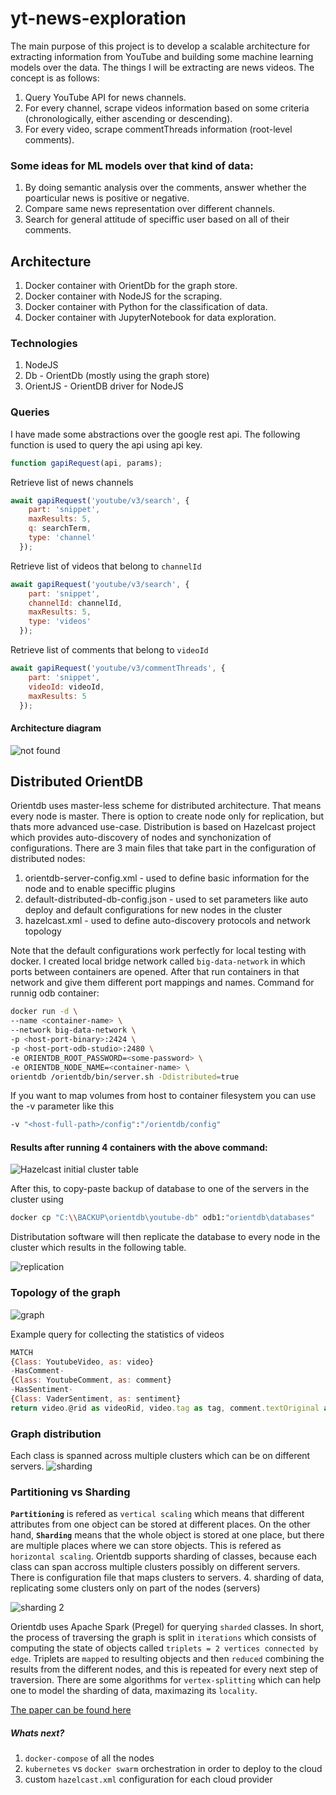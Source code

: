 # yt-news-exploration
The main purpose of this project is to develop a scalable architecture for extracting information from YouTube and building some machine learning models over the data. The things I will be extracting are news videos. The concept is as follows:
1. Query YouTube API for news channels.
2. For every channel, scrape videos information based on some criteria (chronologically, either ascending or descending).
3. For every video, scrape commentThreads information (root-level comments).

### Some ideas for ML models over that kind of data:
1. By doing semantic analysis over the comments, answer whether the poarticular news is positive or negative.
2. Compare same news representation over different channels.
3. Search for general attitude of speciffic user based on all of their comments.

## Architecture
1. Docker container with OrientDb for the graph store.
2. Docker container with NodeJS for the scraping.
3. Docker container with Python for the classification of data.
4. Docker container with JupyterNotebook for data exploration.

### Technologies
1. NodeJS
2. Db - OrientDb (mostly using the graph store)
3. OrientJS - OrientDB driver for NodeJS

### Queries
I have made some abstractions over the google rest api. The following function is used to query the api using api key.

```javascript
function gapiRequest(api, params);
```

Retrieve list of news channels
```javascript
await gapiRequest('youtube/v3/search', {
    part: 'snippet',
    maxResults: 5,
    q: searchTerm,
    type: 'channel'
  });
```

Retrieve list of videos that belong to `channelId`
```javascript
await gapiRequest('youtube/v3/search', {
    part: 'snippet',
    channelId: channelId,
    maxResults: 5,
    type: 'videos'
  });
```

Retrieve list of comments that belong to `videoId`
```javascript
await gapiRequest('youtube/v3/commentThreads', {
    part: 'snippet',
    videoId: videoId,
    maxResults: 5
  });
```

#### Architecture diagram
![not found ](Big-Data-Project-Architecture.png)

## Distributed OrientDB
Orientdb uses master-less scheme for distributed architecture. That means every node is master. There is option to create node only for replication, but thats more advanced use-case. Distribution is based on Hazelcast project which provides auto-discovery of nodes and synchonization of configurations. There are 3 main files that take part in the configuration of distributed nodes:
  1. orientdb-server-config.xml - used to define basic information for the node and to enable speciffic plugins
  2. default-distributed-db-config.json - used to set parameters like auto deploy and default configurations for new nodes in the cluster
  3. hazelcast.xml - used to define auto-discovery protocols and network topology

Note that the default configurations work perfectly for local testing with docker. I created local bridge network called `big-data-network` in which ports between containers are opened. After that run containers in that network and give them different port mappings and names. Command for runnig odb container:
```Bash
docker run -d \ 
--name <container-name> \ 
--network big-data-network \ 
-p <host-port-binary>:2424 \ 
-p <host-port-odb-studio>:2480 \ 
-e ORIENTDB_ROOT_PASSWORD=<some-password> \ 
-e ORIENTDB_NODE_NAME=<container-name> \ 
orientdb /orientdb/bin/server.sh -Ddistributed=true
```

If you want to map volumes from host to container filesystem you can use the -v parameter like this
```Bash
-v "<host-full-path>/config":"/orientdb/config"
```

#### Results after running 4 containers with the above command:
![Hazelcast initial cluster table](assets/initial_odb1_distributed.png)

After this, to copy-paste backup of database to one of the servers in the cluster using 
```BASH
docker cp "C:\\BACKUP\orientdb\youtube-db" odb1:"orientdb\databases"
``` 
Distributation software will then replicate the database to every node in the cluster which results in the following table.

![replication](assets/replication.png)

### Topology of the graph
![graph](assets/graph.png)

Example query for collecting the statistics of videos
```javascript
MATCH 
{Class: YoutubeVideo, as: video}
-HasComment-
{Class: YoutubeComment, as: comment}
-HasSentiment-
{Class: VaderSentiment, as: sentiment}
return video.@rid as videoRid, video.tag as tag, comment.textOriginal as text, comment.likeCount as likes, sentiment.compound as sentiment
```

### Graph distribution
Each class is spanned across multiple clusters which can be on different servers. 
![sharding](assets/sharding.png)

### Partitioning vs Sharding
<b>`Partitioning`</b> is refered as `vertical scaling` which means that different attributes from one object can be stored at different places. On the other hand, <b>`Sharding`</b> means that the whole object is stored at one place, but there are multiple places where we can store objects. This is refered as `horizontal scaling`. Orientdb supports sharding of classes, because each class can span accross multiple clusters possibly on different servers. There is configuration file that maps clusters to servers.
4. sharding of data, replicating some clusters only on part of the nodes (servers)

![sharding 2](assets/sharding2.jpg)

Orientdb uses Apache Spark (Pregel) for querying `sharded` classes. In short, the process of traversing the graph is split in `iterations` which consists of computing the state of objects called `triplets = 2 vertices connected by edge`. Triplets are `mapped` to resulting objects and then `reduced` combining the results from the different nodes, and this is repeated for every next step of traversion. There are some algorithms for `vertex-splitting` which can help one to model the sharding of data, maximazing its `locality`. 

[The paper can be found here](https://stanford.edu/~rezab/classes/cme323/S15/notes/lec8.pdf)

##### Whats next?
1. `docker-compose` of all the nodes
2. `kubernetes` vs `docker swarm` orchestration in order to deploy to the cloud
3. custom `hazelcast.xml` configuration for each cloud provider
